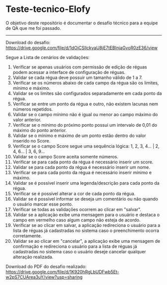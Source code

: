 # Teste-tecnico-Elofy

O objetivo deste repositório é documentar o desafio técnico para a equipe de QA que me foi passado.

______________________________________________________________________________________________________

Download do desafio: https://drive.google.com/file/d/1dOiCSllckyaU8jE7tEBInjaGvoR0zE36/view

Segue a Lista de cenários de validações:

1.	Verificar se apenas usuários com permissão de edição de réguas podem acessar a interface de configuração de réguas.
2.	Validar se cada régua deve possuir um tamanho válido de 1 a 7.
3.	Verificar se os números abaixo de cada campo da régua são os limites, mínimo e máximo.
4.	Validar se os limites são configurados separadamente em cada ponto da régua.
5.	Verificar se entre um ponto da régua e outro, não existem lacunas nem números repetidos.
6.	Validar se o campo mínimo não é igual ou menor ao campo máximo do valor anterior.
7.	Verificar se o mínimo do próximo ponto possui um intervalo de 0,01 do máximo do ponto anterior.
8.	Validar se o mínimo e máximo de um ponto estão dentro do valor inserido no Score.
9.	Verificar se o campo Score segue uma sequência lógica: 1, 2, 3, 4... | 2, 4, 6... | 3, 6, 9...
10.	Validar se o campo Score aceita somente números.
11.	Verificar se para cada ponto da régua é necessário inserir um score.
12.	Validar se para cada ponto da régua é necessário inserir um nome.
13.	Verificar se para cada ponto da régua é necessário inserir mínimo e máximo.
14.	Validar se é possível inserir uma legenda/descrição para cada ponto da régua.
15.	Verificar se é possível alterar a cor de cada ponto da régua.
16.	Validar se é possível informar se deseja um comentário ou não quando o usuário marcar esse ponto.
17.	Verificar se todas as validações ocorrem ao clicar em "salvar".
18.	Validar se a aplicação exibe uma mensagem para o usuário e destaca o campo em vermelho caso algum campo não esteja de acordo.
19.	Verificar se ao clicar em salvar, a aplicação redireciona o usuário para a lista de réguas já cadastradas no sistema caso o preenchimento ocorra corretamente.
20.	Validar se ao clicar em "cancelar", a aplicação exibe uma mensagem de confirmação e redireciona o usuário para a lista de réguas já cadastradas no sistema caso o usuário deseje cancelar qualquer alteração realizada.

Download do PDF do desafio realizado: https://drive.google.com/file/d/1K920hRgLbUDFwb5Et-w2pS7CUArea3uY/view?usp=sharing
